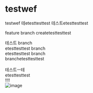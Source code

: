 # testwef
testwef
테etesttesttest
테스트etesttesttest

feature branch createtesttesttest

테스트
branch
<br/>etesttesttest
branch
<br/>etesttesttest
branch
<br/>
branchetesttesttest
<br/>
<br/>
테스트ㅡ테
<br/>etesttesttest
<br/>
!!!!
<br/>
![image](https://user-images.githubusercontent.com/87160629/161055085-b3c7b14a-e589-452b-a33c-4820be872e6a.png)
